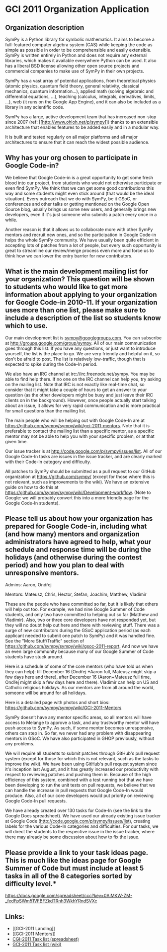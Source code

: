 # GCI 2011 Organization Application

## Organization description

SymPy is a Python library for symbolic mathematics. It aims to become a full-featured computer algebra system (CAS) while keeping the code as simple as possible in order to be comprehensible and easily extensible. SymPy is written entirely in Python and does not require any external libraries, which makes it available everywhere Python can be used. It also has a liberal BSD license allowing other open source projects and commercial companies to make use of SymPy in their own projects.

SymPy has a vast array of potential applications, from theoretical physics (atomic physics, quantum field theory, general relativity, classical mechanics, quantum information...), applied math (solving algebraic and differential equations, ...), teaching (calculus, integrals, derivatives, limits, ...), web (it runs on the Google App Engine), and it can also be included as a library in any scientific code.

SymPy has a large, active development team that has increased non-stop since 2007 (ref: [[http://www.ohloh.net/p/sympy]]) thanks to an extensible architecture that enables features to be added easily and in a modular way.

It is built and tested regularly on all major platforms and all major architectures to ensure that it can reach the widest possible audience.

## Why has your org chosen to participate in Google Code-in?

We believe that Google Code-in is a great opportunity to get some fresh blood into our project, from students who would not otherwise participate or even find SymPy. We think that we can get some good contributions this way and some students might even stick around (that would be the ideal situation). Every outreach that we do with SymPy, be it GSoC, or conferences and other talks or getting mentioned on the Google Open Source blog, usually brings us some new users, and generally brings new developers, even if it's just someone who submits a patch every once in a while.

Another reason is that it allows us to collaborate more with other SymPy mentors and recruit new ones, and so the participation in Google Code-in helps the whole SymPy community.
We have usually been quite efficient in accepting lots of patches from a lot of people, but every such opportunity is great to streamline our review/merge process even more and force us to think how we can lower the entry barrier for new contributors.

## What is the main development mailing list for your organization? This question will be shown to students who would like to get more information about applying to your organization for Google Code-in 2010-11. If your organization uses more than one list, please make sure to include a description of the list so students know which to use.

Our main development list is sympy@googlegroups.com.  You can subscribe at http://groups.google.com/group/sympy.  All of our main communication goes through this list.  If you have any questions, or just want to introduce yourself, the list is the place to go.  We are very friendly and helpful on it, so don't be afraid to post. The list is relatively low-traffic, though that is expected to spike during the Code-In period.

We also have an IRC channel at irc://irc.freenode.net/sympy.  You may be able to find help there.  If no one on the IRC channel can help you, try asking on the mailing list. Note that IRC is not exactly like real-time chat, so consider that it might take a couple of hours to get an answer to your question (as the other developers might be busy and just leave their IRC clients on in the background). However, once people actually start talking about an issue, it allows for very rapid communication and is more practical for small questions than the mailing list.

The main people who will be helping out with Google Code-In are at https://github.com/sympy/sympy/wiki/gci-2011-mentors.  Note that it is preferable to contact the mailing list than a specific mentor, as a specific mentor may not be able to help you with your specific problem, or at that given time.

Our issue tracker is at http://code.google.com/p/sympy/issues/list.  All of our Google Code-In tasks are issues in the issue tracker, and are clearly marked with their Code-In category and difficulty. 

All patches to SymPy should be submitted as a pull request to our GitHub organization at https://github.com/sympy/ (except for those where this is not relevant, such as improvements to the wiki).  We have an extensive guide on how to do this at https://github.com/sympy/sympy/wiki/Development-workflow. (Note to Google: we will probably convert this into a more friendly page for the Google Code-In students).

## Please tell us about how your organization has prepared for Google Code-in, including what (and how many) mentors and organization administrators have agreed to help, what your schedule and response time will be during the holidays (and otherwise during the contest period) and how you plan to deal with unresponsive mentors.

Admins: Aaron, Ondřej

Mentors: Mateusz, Chris, Hector, Stefan, Joachim, Matthew, Vladimir

These are the people who have committed so far, but it is likely that others will help out too.  For example, we had nine Google Summer of Code students, and only two have committed to helping out so far (Matthew and Vladimir). Also, two or three core developers have not responded yet, but they will no doubt help out here and there with reviewing stuff. There was a surge of new contributors during the GSoC application period (as each applicant needed to submit one patch to SymPy) and it was handled fine.  See the "More Stuff/Traffic" section of https://github.com/sympy/sympy/wiki/gsoc-2011-report.  And now we have an even large community because many of our Google Summer of Code students have stuck around.

Here is a schedule of some of the core mentors (who have told us when they can help): till December 16 (Ondřej +Aaron full, Mateusz might skip a few days here and there), after December 16 (Aaron+Mateusz full time, Ondřej might skip a few days here and there).  Vladimir can help on US and Catholic religious holidays. As our mentors are from all around the world, someone will be around for all holidays.

Here is a detailed page with photos and short bios: https://github.com/sympy/sympy/wiki/GCI-2011-Mentors


SymPy doesn’t have any mentor specific areas, so all mentors will have access to Melange to approve a task, and any trustworthy mentor will have push access to SymPy. As such, if some mentor becomes unresponsive, others can step in. So far, we never had any problem with disappearing mentors in GSoC. We have also participated in GHOP previously, without any problems.

We will require all students to submit patches through GitHub's pull request system (except for those for which this is not relevant, such as the tasks to improve the wiki). We have been using GitHub's pull request system since it's inception last August, and it has greatly increased our productivity with respect to reviewing patches and pushing them in.  Because of the high efficiency of this system, combined with a test running bot that we have been developing to run the unit tests on pull requests, we believe that we can handle the increase in pull requests that Google Code-In would produce.  Also, all of our core developers would put priority on reviewing Google Code-In pull requests.

We have already created over 130 tasks for Code-In (see the link to the Google Docs spreadsheet).  We have used our already existing issue tracker at Google Code (http://code.google.com/p/sympy/issues/list), creating labels for the various Code-In categories and difficulties. For our tasks, we will direct the students to the respective issue in the issue tracker, where there may already be some discussion about how to fix the issue.


## Please provide a link to your task ideas page. This is much like the ideas page for Google Summer of Code but must include at least 5 tasks in all of the 8 categories sorted by difficulty level.*

https://docs.google.com/spreadsheet/ccc?key=0AiMKW-ZM-_fedFpSWm51VFBFZkdTRnh3WkhYRndSVXc

## Links:
- [[GCI-2011 Landing]]
- [[GCI-2011 Mentors]]
- [CGI-2011 Task list (spreadsheet)](https://docs.google.com/spreadsheet/ccc?key=0AiMKW-ZM-_fedFpSWm51VFBFZkdTRnh3WkhYRndSVXc)
- [GCI-2011 Task list (wiki)](https://github.com/sympy/sympy/wiki/GCI-2011-Task-list)
